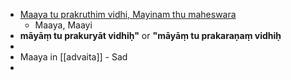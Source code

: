 - [Maaya tu prakruthim vidhi, Mayinam thu maheswara](https://youtu.be/KWbuqC3xVD4?t=6131)
	- Maaya, Maayi
- **māyāṃ tu prakuryāt vidhiḥ"** or **"māyāṃ tu prakaraṇaṃ vidhiḥ**
-
- Maaya in [[advaita]] - Sad
-